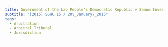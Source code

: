 ```yaml
---
title: Government of the Lao People’s Democratic Republic v Sanum Investments Ltd 
subtitle: "[2015] SGHC 15 / 20\_January\_2015"
tags:
  - Arbitration
  - Arbitral Tribunal
  - Jurisdiction

---
```


